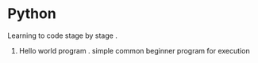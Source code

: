 # Python

Learning to code stage by stage .
1. Hello world program .
simple common beginner program for execution 
